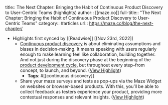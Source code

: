 title:: The Next Chapter: Bringing the Habit of Continuous Product Discovery to User-Centric Teams (highlights)
author:: [[maze.co]]
full-title:: "The Next Chapter: Bringing the Habit of Continuous Product Discovery to User-Centric Teams"
category:: #articles
url:: https://maze.co/blog/the-next-chapter/

- Highlights first synced by [[Readwise]] [[Nov 23rd, 2022]]
	- [Continuous product discovery](https://maze.co/blog/continuous-product-discovery/) is about eliminating assumptions and biases in decision-making. It means speaking with users regularly enough to make learning feel like collaboration, building together. And not just during the discovery phase at the beginning of the [product development cycle](https://maze.co/collections/product-development/new/), but throughout every step–from concept, to launch, and beyond. ([View Highlight](https://read.readwise.io/read/01gjgmh4xkycawbxcb0yy347zr))
		- **Tags**: #[[continuous discovery]]
	- Share your maze surveys and tests as pop-ups via the Maze Widget on websites or browser-based products. With this, you’ll be able to collect feedback as testers experience your product, providing more contextual responses and relevant insights. ([View Highlight](https://read.readwise.io/read/01gjgmr9qd5127zfsjeq94m216))